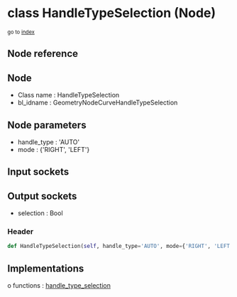 # class HandleTypeSelection (Node)

<sub>go to [index](/docs/index.md)</sub>

## Node reference

Node
----
 - Class name : HandleTypeSelection
 - bl_idname : GeometryNodeCurveHandleTypeSelection

Node parameters
---------------
 - handle_type : 'AUTO'
 - mode : {'RIGHT', 'LEFT'}

Input sockets
-------------

Output sockets
--------------
 - selection : Bool

### Header

``` python
def HandleTypeSelection(self, handle_type='AUTO', mode={'RIGHT', 'LEFT'}, node_label=None, node_color=None):
```

## Implementations

o functions : [handle_type_selection](#handle_type_selection)

